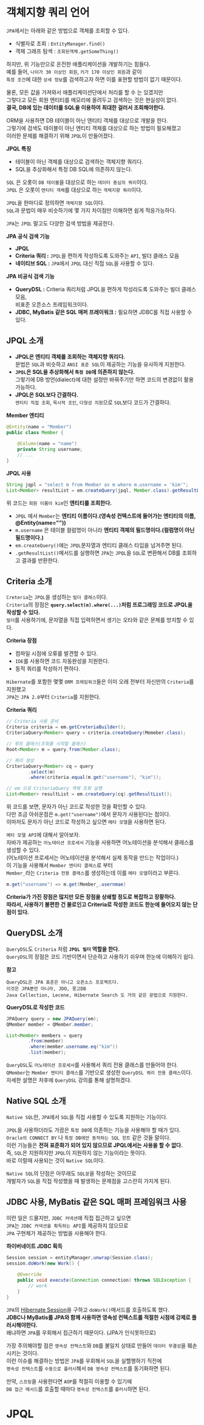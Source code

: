 # 객체지향 쿼리 언어  

`JPA`에서는 아래와 같은 방법으로 객체를 조회할 수 있다.     

* 식별자로 조회 : `EntityManager.find()` 
* 객체 그래프 탐색 : `조회된객체.getSomeThing()`   
       
하지만, 위 기능만으로 온전한 애플리케이션을 개발하기는 힘들다.        
예를 들어, `나이가 30 이상인 회원`, `키가 170 이상인 회원`과 같이        
`특정 조건`에 대한 `상세 정보`를 검색하고자 하면 이를 표현할 방법이 없기 때문이다.      
         
물론, 모든 값을 가져와서 애플리케이션단에서 처리를 할 수 는 있겠지만    
그렇다고 모든 회원 엔티티를 메모리에 올려두고 검색하는 것은 현실성이 없다.  
**결국, DB에 있는 데이터를 SQL을 이용하여 최대한 걸러서 조회해야한다.**   
     
ORM을 사용하면 DB 테이블이 아닌 엔티티 객체를 대상으로 개발을 한다.       
그렇기에 검색도 테이블이 아닌 엔티티 객체를 대상으로 하는 방법이 필요해졌고      
이러한 문제를 해결하기 위해 `JPQL`이 만들어졌다.      
       
**JPQL 특징**
* 테이블이 아닌 객체를 대상으로 검색하는 객체지향 쿼리다.    
* SQL을 추상화해서 특정 DB SQL에 의존하지 않는다.   
       
`SQL` 은 오롯이 `DB 테이블`을 대상으로 하는 `데이터 중심의 쿼리`이다.          
`JPQL` 은 오롯이 `엔티티 객체`를 대상으로 하는 `객체지향 쿼리`이다.          

`JPQL`을 한마디로 정의하면 `객체지향 SQL`이다.   
`SQL`과 문법이 매우 비슷하기에 몇 가지 차이점만 이해하면 쉽게 적응가능하다.     

`JPA`는 `JPQL` 말고도 다양한 검색 방법을 제공한다.  

**JPA 공식 검색 기능**   
* **JPQL**        
* **Criteria 쿼리 :** `JPQL`을 편하게 작성하도록 도와주는 `API`, 빌더 클래스 모음             
* **네이티브 SQL :** `JPA`에서 `JPQL` 대신 직접 `SQL`을 사용할 수 있다.          

**JPA 비공식 검색 기능**   
* **QueryDSL :** Criteria 쿼리처럼 JPQL을 편하게 작성라도록 도와주는 빌더 클래스 모음,   
    비표준 오픈소스 프레임워크이다.    
* **JDBC, MyBatis 같은 SQL 매퍼 프레이워크 :** 필요하면 JDBC를 직접 사용할 수 있다.    

## JPQL 소개  
* **JPQL은 엔티티 객체를 조회하는 객체지향 쿼리다.**    
  문법은 `SQL`과 비슷하고 `ANSI 표준 SQL`이 제공하는 기능을 유사하게 지원한다.        
* **`JPQL`은 SQL을 추상화해서 `특정 DB`에 의존하지 않는다.**   
  그렇기에 DB 방언(dialect)에 대한 설정만 바꿔주기만 하면 코드의 변경없이 활용가능하다.     
* **JPQL은 SQL보다 간결하다.**  
  `엔티티 직접 조회`, `묵시적 조인`, `다형성 지원`으로 `SQL`보다 코드가 간결하다.     

**Member 엔티티**
```java
@Entity(name = "Member")   
public class Member {
    
    @Column(name = "name")  
    private String username;
    // ...
}
```
   
**JPQL 사용**     
```java
String jqpl = "select m from Member as m where m.username = 'kim'";
List<Member> resultList = em.createQuery(jpql, Member.class).getResultList();
```     
위 코드는 `회원 이름이 kim`인 **엔티티를 조회한다.**         
   
* `JPQL` 에서 `Member`는 **엔티티 이름이다.(영속성 컨텍스트에 들어가는 엔티티의 이름, @Entity(name=""))**   
* `m.username` 은 테이블 컬럼명이 아니라 **엔티티 객체의 필드명이다.(컬럼명이 아닌 필드명이다.)**     
* `em.createQuery()`에는 `JPQL`문자열과 엔티티 클래스 타입을 넘겨주면 된다.    
* `.getResultList()`메서드를 실행하면 `JPA`는 `JPQL`을 `SQL`로 변환해서 DB를 조회하고 결과를 반환한다.   

## Criteria 소개  
`Creteria`는 `JPQL`을 생성하는 `빌더 클래스`이다.    
`Criteria`의 장점은 **`query.select(m).where(...)`처럼 프로그래밍 코드로 JPQL을 작성할 수 있다.**    
`빌더`를 사용하기에, 문자열을 직접 입력하면서 생기는 오타와 같은 문제를 방지할 수 있다.   
   
**Criteria 장점**    
* 컴파일 시점에 오류를 발견할 수 있다.      
* `IDE`를 사용하면 코드 자동완성을 지원한다.       
* 동적 쿼리를 작성하기 편하다.     
   
`Hibernate`를 포함한 몇몇 `ORM 프레임워크`들은 이미 오래 전부터 자신만의 `Criteria`를 지원했고    
`JPA`는 `JPA 2.0`부터 `Criteria`를 지원한다.    

**Criteria 쿼리**
```java
// Criteria 사용 준비  
Criteria criteria = em.getCreteriaBuilder();
CriteriaQuery<Member> query = criteria.createQuery(Memeber.class);

// 루트 클래스(조회를 시작할 클래스)   
Root<Member> m = query.from(Member.class);

// 쿼리 생성
CriteriaQuery<Member> cq = query
        .select(m)
        .where(criteria.equal(m.get("username"), "kim"));

// em 으로 CriteriaQuery 객체 조회 실행 
List<Member> resultList = em.createQuery(cq).getResultList();
```
위 코드를 보면, 문자가 아닌 코드로 작성한 것을 확인할 수 있다.   
다만 조금 아쉬운점은 `m.get("username")`에서 문자가 사용된다는 점이다.   
이마저도 문자가 아닌 코드로 작성하고 싶으면 `메타 모델`을 사용하면 된다.     
    
`메타 모델 API`에 대해서 알아보자.       
자바가 제공하는 `어노테이션 프로세서` 기능을 사용하면 어노테이션을 분석해서 클래스를 생성할 수 있다.    
(어노테이션 프로세서는 어노테이션을 분석해서 실제 동작을 만드는 작업이다.)      
이 기능을 사용해서 `Member 엔티티 클래스`로 부터    
`Member_`라는 `Criteria 전용 클래스`를 생성하는데 이를 `메타 모델`이라고 부른다.     

```java
m.get("username") => m.get(Member_.usernmae)
```
    
**Criteria가 가진 장점은 많지만 모든 장점을 상쇄할 정도로 복잡하고 장황하다.        
따라서, 사용하기 불편한 건 물로인고 Criteria로 작성한 코드도 한눈에 들어오지 않는 단점이 있다.**       

## QueryDSL 소개  
`QueryDSL`도 `Criteria` 처럼 **`JPQL 빌더` 역할을 한다.**  
`QueryDSL`의 장점은 코드 기반이면서 단순하고 사용하기 쉬우며 한눈에 이해하기 쉽다.  

**참고**   
```
QueryDSL은 JPA 표준은 아니고 오픈소스 프로젝트다.    
이것은 JPA뿐만 아니라, JDO, 몽고DB        
Java Collection, Lecene, Hibernate Search 도 거의 같은 문법으로 지원한다.         
```    
  
**QueryDSL로 작성한 코드**  
```java
JPAQuery query = new JPAQuery(em);
QMember member = QMember.member;

List<Member> members = query
        .from(member)
        .where(member.username.eq("kim"))
        .list(member);
```
`QueryDSL`도 `어노테이션 프로세서`를 사용해서 쿼리 전용 클래스를 만들어야 한다.      
`QMember`는 `Member 엔티티 클래스`를 기반으로 생성한 `QueryDSL 쿼리 전용 클래스`이다.   
자세한 설명은 차후에 `QueryDSL` 강의를 통해 설명하겠다.     
    
## Native SQL 소개     
`Native SQL`란, `JPA`에서 `SQL`을 직접 사용할 수 있도록 지원하는 기능이다.      

`JPQL`을 사용하더라도 가끔은 `특정 DB`에 의존하는 기능을 사용해야 할 때가 있다.     
`Oracle의 CONNECT BY` 나 `특정 DB에만 동작하는 SQL 힌트` 같은 것들 말이다.      
이런 기능들은 **전혀 표준화가 되어 있지 않으므로 JPQL에서는 사용을 할 수 없다.**     
즉, `SQL`은 지원하지만 `JPQL`이 지원하지 않는 기능이라는 뜻이다.   
바로 이럴때 사용되는 것이 `Native SQL`이다.  

`Native SQL`의 단점은 아무래도 `SQL문`을 작성하는 것이므로   
개발자가 `SQL`을 직접 작성했을 때 발생하는 문제점을 고스란히 가지게 된다.   

## JDBC 사용, MyBatis 같은 SQL 매퍼 프레임워크 사용 
이런 일은 드물지만, `JDBC 커넥션`에 직접 접근하고 싶으면      
`JPA`는 `JDBC 커넥션을 획득하는 API`를 제공하지 않으므로      
`JPA` 구현체가 제공하는 방법을 사용해야 한다.         
    
**하이버네이트 JDBC 획득**
```java
Session session = entityManager,unwrap(Session.class);
session.doWork(new Work() {
    
    @Override
    public void execute(Connection connection) throws SQLException {
        // work
    }
}
```

`JPA`의 [Hibernate Session](https://javacan.tistory.com/entry/101)을 구하고 `doWork()`메서드를 호출하도록 했다.   
**JDBC나 MyBatis를 JPA와 함께 사용하면 영속성 컨텍스트를 적절한 시점에 강제로 플러시해야한다.**   
왜냐하면 `JPA`를 우회해서 접근하기 때문이다. (JPA가 인식못하므로)    

가장 주의해야할 점은 `영속성 컨텍스트`와 `DB`를 불일치 상태로 만들어 `데이터 무결성`을 훼손 시키는 것이다.         
이런 이슈를 해결하는 방법은 `JPA`를 우회해서 `SQL`을 실핼행하기 직전에       
`영속성 컨텍스트`를 `수동으로 플러시`해서 `DB 영속성 컨텍스트`를 동기화하면 된다.    

만약, `스프링`을 사용한다면 `AOP`를 적절히 이용할 수 있기에      
`DB 접근 메서드`를 호출할 때마다 `영속성 컨텍스트`를 `플러시`하면 된다.   

# JPQL   












  









 


  
   




















